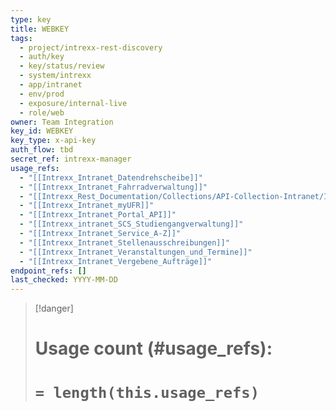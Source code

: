 ```yaml
---
type: key
title: WEBKEY
tags:
  - project/intrexx-rest-discovery
  - auth/key
  - key/status/review
  - system/intrexx
  - app/intranet
  - env/prod
  - exposure/internal-live
  - role/web
owner: Team Integration
key_id: WEBKEY
key_type: x-api-key
auth_flow: tbd
secret_ref: intrexx-manager
usage_refs:
  - "[[Intrexx_Intranet_Datendrehscheibe]]"
  - "[[Intrexx_Intranet_Fahrradverwaltung]]"
  - "[[Intrexx_Rest_Documentation/Collections/API-Collection-Intranet/Intrexx_Intranet_Fundsachen|Intrexx_Intranet_Fundsachen]]"
  - "[[Intrexx_Intranet_myUFR]]"
  - "[[Intrexx_Intranet_Portal_API]]"
  - "[[Intrexx_intranet_SCS_Studiengangverwaltung]]"
  - "[[Intrexx_Intranet_Service_A-Z]]"
  - "[[Intrexx_Intranet_Stellenausschreibungen]]"
  - "[[Intrexx_Intranet_Veranstaltungen_und_Termine]]"
  - "[[Intrexx_Intranet_Vergebene_Aufträge]]"
endpoint_refs: []
last_checked: YYYY-MM-DD
---
```

> [!danger] 
> # **Usage count (#usage_refs):**
> # `= length(this.usage_refs)`


